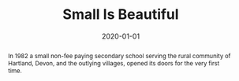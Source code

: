 ---
title: "Small Is Beautiful"
authors:
  - admin
date: "2020-01-01"  # You may want to provide the actual publication date
publication_types: ["2"]
publication: "The Green Parent"
publication_short: ""

abstract: "In 1982 a small non-fee paying secondary school serving the rural community of Hartland, Devon, and the outlying villages, opened its doors for the very first time."

summary: "A case study of a rural non-fee paying secondary school in Hartland, Devon."

tags:
  - Education
  - Small Schools
  - Rural Education
  - Alternative Education

featured: false

--- 